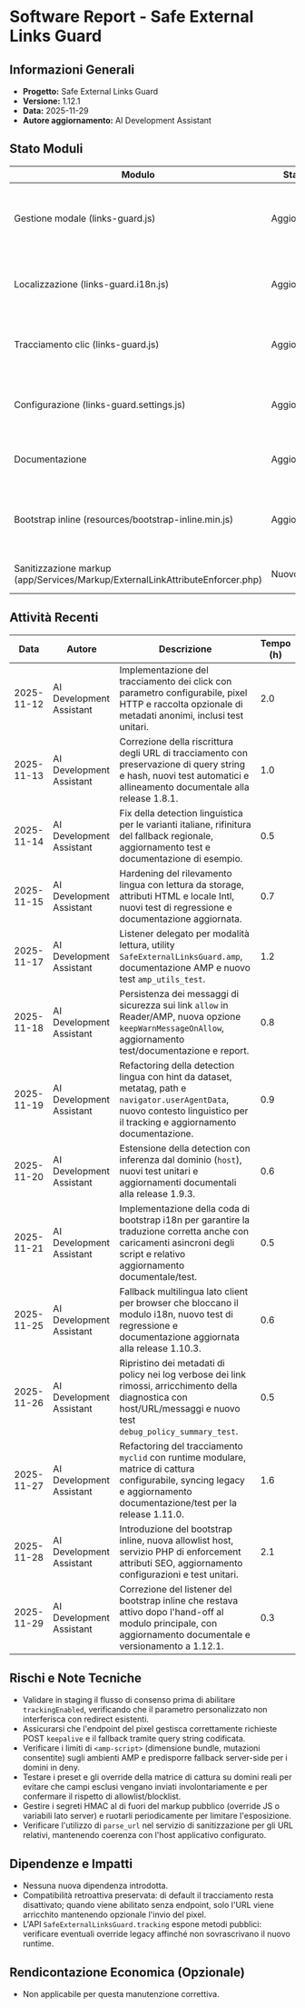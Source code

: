 # Software Report - Safe External Links Guard

## Informazioni Generali
- **Progetto:** Safe External Links Guard
- **Versione:** 1.12.1
- **Data:** 2025-11-29
- **Autore aggiornamento:** AI Development Assistant

## Stato Moduli
| Modulo | Stato | Note |
| --- | --- | --- |
| Gestione modale (links-guard.js) | Aggiornato | Rilevazione automatica Reader/AMP con mantenimento del tooltip di sicurezza sui link `allow`, così l'avviso resta visibile anche quando la modale non è disponibile. |
| Localizzazione (links-guard.i18n.js) | Aggiornato | Coda `__i18nReadyQueue` e fallback localizzati nel core per garantire la traduzione della modale anche quando il modulo i18n non viene caricato dal browser. |
| Tracciamento clic (links-guard.js) | Aggiornato | Runtime `myclid` modulare con matrice di cattura, sampling, rispetto DNT, retry e firma HMAC opzionale, più API pubblica `SafeExternalLinksGuard.tracking`. |
| Configurazione (links-guard.settings.js) | Aggiornato | Nuovi parser per sampling, allowlist/blocklist, preset matrice, timeout/retry e campi HMAC, completi di attributi `data-*` dedicati. |
| Documentazione | Aggiornata | README, CHANGELOG e guide aggiornate alla release 1.12.0 con istruzioni per il bootstrap inline e sanificazione server-side. |
| Bootstrap inline (resources/bootstrap-inline.min.js) | Aggiornato | Guardia click inline <2 KB caricata in `<head>` che ora rimuove il listener di fallback dopo l'inizializzazione dello script principale, prevenendo blocchi permanenti dei link. |
| Sanitizzazione markup (app/Services/Markup/ExternalLinkAttributeEnforcer.php) | Nuovo | Servizio PHP che imposta attributi SEO (`target`, `rel`) su link esterni durante il rendering server-side. |

## Attività Recenti
| Data | Autore | Descrizione | Tempo (h) |
| --- | --- | --- | --- |
| 2025-11-12 | AI Development Assistant | Implementazione del tracciamento dei click con parametro configurabile, pixel HTTP e raccolta opzionale di metadati anonimi, inclusi test unitari. | 2.0 |
| 2025-11-13 | AI Development Assistant | Correzione della riscrittura degli URL di tracciamento con preservazione di query string e hash, nuovi test automatici e allineamento documentale alla release 1.8.1. | 1.0 |
| 2025-11-14 | AI Development Assistant | Fix della detection linguistica per le varianti italiane, rifinitura del fallback regionale, aggiornamento test e documentazione di esempio. | 0.5 |
| 2025-11-15 | AI Development Assistant | Hardening del rilevamento lingua con lettura da storage, attributi HTML e locale Intl, nuovi test di regressione e documentazione aggiornata. | 0.7 |
| 2025-11-17 | AI Development Assistant | Listener delegato per modalità lettura, utility `SafeExternalLinksGuard.amp`, documentazione AMP e nuovo test `amp_utils_test`. | 1.2 |
| 2025-11-18 | AI Development Assistant | Persistenza dei messaggi di sicurezza sui link `allow` in Reader/AMP, nuova opzione `keepWarnMessageOnAllow`, aggiornamento test/documentazione e report. | 0.8 |
| 2025-11-19 | AI Development Assistant | Refactoring della detection lingua con hint da dataset, metatag, path e `navigator.userAgentData`, nuovo contesto linguistico per il tracking e aggiornamento documentazione. | 0.9 |
| 2025-11-20 | AI Development Assistant | Estensione della detection con inferenza dal dominio (`host`), nuovi test unitari e aggiornamenti documentali alla release 1.9.3. | 0.6 |
| 2025-11-21 | AI Development Assistant | Implementazione della coda di bootstrap i18n per garantire la traduzione corretta anche con caricamenti asincroni degli script e relativo aggiornamento documentale/test. | 0.5 |
| 2025-11-25 | AI Development Assistant | Fallback multilingua lato client per browser che bloccano il modulo i18n, nuovo test di regressione e documentazione aggiornata alla release 1.10.3. | 0.6 |
| 2025-11-26 | AI Development Assistant | Ripristino dei metadati di policy nei log verbose dei link rimossi, arricchimento della diagnostica con host/URL/messaggi e nuovo test `debug_policy_summary_test`. | 0.5 |
| 2025-11-27 | AI Development Assistant | Refactoring del tracciamento `myclid` con runtime modulare, matrice di cattura configurabile, syncing legacy e aggiornamento documentazione/test per la release 1.11.0. | 1.6 |
| 2025-11-28 | AI Development Assistant | Introduzione del bootstrap inline, nuova allowlist host, servizio PHP di enforcement attributi SEO, aggiornamento configurazioni e test unitari. | 2.1 |
| 2025-11-29 | AI Development Assistant | Correzione del listener del bootstrap inline che restava attivo dopo l'hand-off al modulo principale, con aggiornamento documentale e versionamento a 1.12.1. | 0.3 |


## Rischi e Note Tecniche
- Validare in staging il flusso di consenso prima di abilitare `trackingEnabled`, verificando che il parametro personalizzato non interferisca con redirect esistenti.
- Assicurarsi che l'endpoint del pixel gestisca correttamente richieste POST `keepalive` e il fallback tramite query string codificata.
- Verificare i limiti di `<amp-script>` (dimensione bundle, mutazioni consentite) sugli ambienti AMP e predisporre fallback server-side per i domini in deny.
- Testare i preset e gli override della matrice di cattura su domini reali per evitare che campi esclusi vengano inviati involontariamente e per confermare il rispetto di allowlist/blocklist.
- Gestire i segreti HMAC al di fuori del markup pubblico (override JS o variabili lato server) e ruotarli periodicamente per limitare l'esposizione.
- Verificare l'utilizzo di `parse_url` nel servizio di sanitizzazione per gli URL relativi, mantenendo coerenza con l'host applicativo configurato.

## Dipendenze e Impatti
- Nessuna nuova dipendenza introdotta.
- Compatibilità retroattiva preservata: di default il tracciamento resta disattivato; quando viene abilitato senza endpoint, solo l'URL viene arricchito mantenendo opzionale l'invio del pixel.
- L'API `SafeExternalLinksGuard.tracking` espone metodi pubblici: verificare eventuali override legacy affinché non sovrascrivano il nuovo runtime.

## Rendicontazione Economica (Opzionale)
- Non applicabile per questa manutenzione correttiva.
